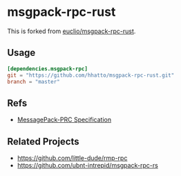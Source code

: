 # msgpack-rpc-rust

This is forked from [euclio/msgpack-rpc-rust](https://github.com/euclio/msgpack-rpc-rust).

## Usage

```toml
[dependencies.msgpack-rpc]
git = "https://github.com/hhatto/msgpack-rpc-rust.git"
branch = "master"
```

## Refs
* [MessagePack-PRC Specification](https://github.com/msgpack-rpc/msgpack-rpc/blob/master/spec.md)

## Related Projects
* https://github.com/little-dude/rmp-rpc
* https://github.com/ubnt-intrepid/msgpack-rpc-rs

